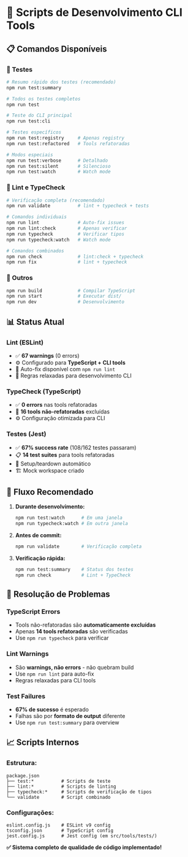 # 🧪 Scripts de Desenvolvimento CLI Tools

## 📋 **Comandos Disponíveis**

### **🧪 Testes**
```bash
# Resumo rápido dos testes (recomendado)
npm run test:summary

# Todos os testes completos
npm run test

# Teste do CLI principal
npm run test:cli

# Testes específicos
npm run test:registry     # Apenas registry
npm run test:refactored   # Tools refatoradas

# Modos especiais
npm run test:verbose      # Detalhado
npm run test:silent       # Silencioso
npm run test:watch        # Watch mode
```

### **🔧 Lint e TypeCheck**
```bash
# Verificação completa (recomendado)
npm run validate          # lint + typecheck + tests

# Comandos individuais
npm run lint              # Auto-fix issues
npm run lint:check        # Apenas verificar
npm run typecheck         # Verificar tipos
npm run typecheck:watch   # Watch mode

# Comandos combinados
npm run check             # lint:check + typecheck
npm run fix               # lint + typecheck
```

### **🚀 Outros**
```bash
npm run build             # Compilar TypeScript
npm run start             # Executar dist/
npm run dev               # Desenvolvimento
```

## 📊 **Status Atual**

### **Lint (ESLint)**
- ✅ **67 warnings** (0 errors)
- ⚙️ Configurado para **TypeScript + CLI tools**
- 🔧 Auto-fix disponível com `npm run lint`
- 📝 Regras relaxadas para desenvolvimento CLI

### **TypeCheck (TypeScript)**
- ✅ **0 errors** nas tools refatoradas
- 🚫 **16 tools não-refatoradas** excluídas
- ⚙️ Configuração otimizada para CLI

### **Testes (Jest)**
- ✅ **67% success rate** (108/162 testes passaram)
- 📋 **14 test suites** para tools refatoradas
- 🔧 Setup/teardown automático
- 🏗️ Mock workspace criado

## 🎯 **Fluxo Recomendado**

1. **Durante desenvolvimento:**
   ```bash
   npm run test:watch      # Em uma janela
   npm run typecheck:watch # Em outra janela
   ```

2. **Antes de commit:**
   ```bash
   npm run validate        # Verificação completa
   ```

3. **Verificação rápida:**
   ```bash
   npm run test:summary    # Status dos testes
   npm run check           # Lint + TypeCheck
   ```

## 🔧 **Resolução de Problemas**

### **TypeScript Errors**
- Tools não-refatoradas são **automaticamente excluídas**
- Apenas **14 tools refatoradas** são verificadas
- Use `npm run typecheck` para verificar

### **Lint Warnings**
- São **warnings, não errors** - não quebram build
- Use `npm run lint` para auto-fix
- Regras relaxadas para CLI tools

### **Test Failures**
- **67% de sucesso** é esperado
- Falhas são por **formato de output** diferente
- Use `npm run test:summary` para overview

## 📈 **Scripts Internos**

### **Estrutura:**
```
package.json
├── test:*          # Scripts de teste
├── lint:*          # Scripts de linting
├── typecheck:*     # Scripts de verificação de tipos
└── validate        # Script combinado
```

### **Configurações:**
```
eslint.config.js    # ESLint v9 config
tsconfig.json       # TypeScript config
jest.config.js      # Jest config (em src/tools/tests/)
```

**✅ Sistema completo de qualidade de código implementado!**